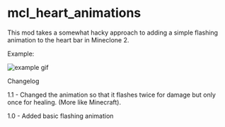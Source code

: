 # mcl_heart_animations

This mod takes a somewhat hacky approach to adding a simple flashing animation to the heart bar in Mineclone 2.

Example:

![example gif](https://github.com/fennelfox/fennelfox.github.io/blob/5701ad0dcbe730c5384db691483407c6cff59fc1/demo3.gif)

Changelog

1.1 - Changed the animation so that it flashes twice for damage but only once for healing. (More like Minecraft).

1.0 - Added basic flashing animation
